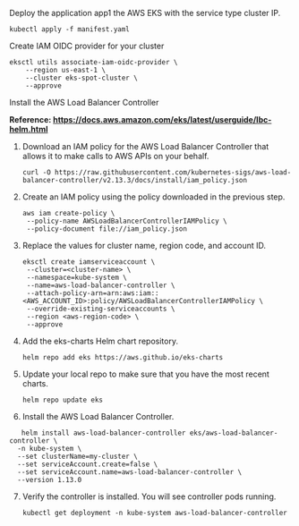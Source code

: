 Deploy the application app1 the AWS EKS with the service type cluster IP.
```
kubectl apply -f manifest.yaml
```
Create IAM OIDC provider for your cluster
```
eksctl utils associate-iam-oidc-provider \
    --region us-east-1 \
    --cluster eks-spot-cluster \
    --approve
```

Install the AWS Load Balancer Controller

**Reference: https://docs.aws.amazon.com/eks/latest/userguide/lbc-helm.html**

1) Download an IAM policy for the AWS Load Balancer Controller that allows it to make calls to AWS APIs on your behalf.
   ```
   curl -O https://raw.githubusercontent.com/kubernetes-sigs/aws-load-balancer-controller/v2.13.3/docs/install/iam_policy.json
   ```
2) Create an IAM policy using the policy downloaded in the previous step.
   ```
   aws iam create-policy \
    --policy-name AWSLoadBalancerControllerIAMPolicy \
    --policy-document file://iam_policy.json
   ```
3) Replace the values for cluster name, region code, and account ID.
   ```
   eksctl create iamserviceaccount \
    --cluster=<cluster-name> \
    --namespace=kube-system \
    --name=aws-load-balancer-controller \
    --attach-policy-arn=arn:aws:iam::<AWS_ACCOUNT_ID>:policy/AWSLoadBalancerControllerIAMPolicy \
    --override-existing-serviceaccounts \
    --region <aws-region-code> \
    --approve
   ```
4) Add the eks-charts Helm chart repository.
   ```
   helm repo add eks https://aws.github.io/eks-charts
   ```
5) Update your local repo to make sure that you have the most recent charts.
   ```
   helm repo update eks
   ```
6) Install the AWS Load Balancer Controller.
```
   helm install aws-load-balancer-controller eks/aws-load-balancer-controller \
  -n kube-system \
  --set clusterName=my-cluster \
  --set serviceAccount.create=false \
  --set serviceAccount.name=aws-load-balancer-controller \
  --version 1.13.0
```
7) Verify the controller is installed. You will see controller pods running.
   ```
   kubectl get deployment -n kube-system aws-load-balancer-controller
   ```
